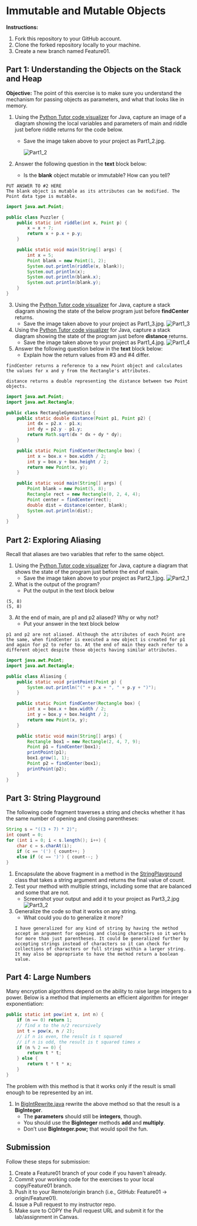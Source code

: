 # Immutable and Mutable Objects

**Instructions:**

1. Fork this repository to your GitHub account.
2. Clone the forked repository locally to your machine.
3. Create a new branch named Feature01.

## Part 1: Understanding the Objects on the Stack and Heap

**Objective:** The point of this exercise is to make sure you understand the mechanism for passing objects as parameters, and what that looks like in memory.

1. Using the [Python Tutor code visualizer](https://pythontutor.com/java.html#mode=edit) for Java, capture an image of a diagram showing the local variables and parameters of main and riddle just before riddle returns for the code below.
    * Save the image taken above to your project as Part1_2.jpg.

      ![Part1_2](Part1_2.png)

2. Answer the following question in the **text** block below:
    * Is the **blank** object mutable or immutable? How can you tell?

```text
PUT ANSWER TO #2 HERE
The blank object is mutable as its attributes can be modified. The Point data type is mutable.  
```

```java
import java.awt.Point;

public class Puzzler {
    public static int riddle(int x, Point p) {
        x = x + 7;
        return x + p.x + p.y;
    }

    public static void main(String[] args) {
        int x = 5;
        Point blank = new Point(1, 2);
        System.out.println(riddle(x, blank));
        System.out.println(x);
        System.out.println(blank.x);
        System.out.println(blank.y);
    }
}
```

3. Using the [Python Tutor code visualizer](https://pythontutor.com/java.html#mode=edit) for Java, capture a stack diagram showing the state of the below program just before **findCenter** returns.
    * Save the image taken above to your project as Part1_3.jpg.
   ![Part1_3](Part1_3.png)
4. Using the [Python Tutor code visualizer](https://pythontutor.com/java.html#mode=edit) for Java, capture a stack diagram showing the state of the program just before **distance** returns.
    * Save the image taken above to your project as Part1_4.jpg.
   ![Part1_4](Part1_4.png)
5. Answer the following question below in the **text** block below:
    * Explain how the return values from #3 and #4 differ.

```text
findCenter returns a reference to a new Point object and calculates the values for x and y from the Rectangle's attributes. 

distance returns a double representing the distance between two Point objects.

```

```java
import java.awt.Point;
import java.awt.Rectangle;

public class RectangleGymnastics {
    public static double distance(Point p1, Point p2) {
        int dx = p2.x - p1.x;
        int dy = p2.y - p1.y;
        return Math.sqrt(dx * dx + dy * dy);
    }

    public static Point findCenter(Rectangle box) {
        int x = box.x + box.width / 2;
        int y = box.y + box.height / 2;
        return new Point(x, y);
    }

    public static void main(String[] args) {
        Point blank = new Point(5, 8);
        Rectangle rect = new Rectangle(0, 2, 4, 4);
        Point center = findCenter(rect);
        double dist = distance(center, blank);
        System.out.println(dist);
    }
}
```

## Part 2: Exploring Aliasing

Recall that aliases are two variables that refer to the same object.

1. Using the [Python Tutor code visualizer](https://pythontutor.com/java.html#mode=edit) for Java, capture a diagram that shows the state of the program just before the end of main.
    * Save the image taken above to your project as Part2_1.jpg.
   ![Part2_1](Part2_1.png)
2. What is the output of the program?
    * Put the output in the text block below

```text
(5, 8)
(5, 8)
```

3. At the end of main, are p1 and p2 aliased? Why or why not?
    * Put your answer in the text block below

```text
p1 and p2 are not aliased. Although the attributes of each Point are the same, when findCenter is executed a new object is created for p1 and again for p2 to refer to. At the end of main they each refer to a different object despite those objects having similar attributes. 
```

```java
import java.awt.Point;
import java.awt.Rectangle;

public class Aliasing {
    public static void printPoint(Point p) {
        System.out.println("(" + p.x + ", " + p.y + ")");
    }

    public static Point findCenter(Rectangle box) {
        int x = box.x + box.width / 2;
        int y = box.y + box.height / 2;
        return new Point(x, y);
    }

    public static void main(String[] args) {
        Rectangle box1 = new Rectangle(2, 4, 7, 9);
        Point p1 = findCenter(box1);
        printPoint(p1);
        box1.grow(1, 1);
        Point p2 = findCenter(box1);
        printPoint(p2);
    }
}
```

## Part 3: String Playground

The following code fragment traverses a string and checks whether it has the same number of opening and closing parentheses:

```java
String s = "((3 + 7) * 2)";
int count = 0;
for (int i = 0; i < s.length(); i++) {
    char c = s.charAt(i);
    if (c == '(') { count++; }
    else if (c == ')') { count--; }
}
```

1. Encapsulate the above fragment in a method in the [StringPlayground](src/StringPlayground.java) class that takes a string argument and returns the final value of count.
2. Test your method with multiple strings, including some that are balanced and some that are not.
    * Screenshot your output and add it to your project as Part3_2.jpg
   ![Part3_2](Part3_2.png)
3. Generalize the code so that it works on any string.
    * What could you do to generalize it more?
   ```text
   I have generalized for any kind of string by having the method accept an argument for opening and closing characters so it works for more than just parentheses. It could be generalized further by accepting strings instead of characters so it can check for collections of characters or full strings within a larger string. It may also be appropriate to have the method return a boolean value. 
   ```

## Part 4: Large Numbers

Many encryption algorithms depend on the ability to raise large integers to a power. Below is a method that implements an efficient algorithm for integer exponentiation:

```java
public static int pow(int x, int n) {
    if (n == 0) return 1;
    // find x to the n/2 recursively
    int t = pow(x, n / 2);
    // if n is even, the result is t squared
    // if n is odd, the result is t squared times x
    if (n % 2 == 0) {
        return t * t;
    } else {
        return t * t * x;
    }
}
```

The problem with this method is that it works only if the result is small enough to be represented by an int.

1. In [BigIntRewrite.java](src/BigIntRewrite.java) rewrite the above method so that the result is a **BigInteger**.
    * The **parameters** should still be **integers**, though.
    * You should use the **BigInteger** methods **add** and **multiply**.
    * Don’t use **BigInteger.pow;** that would spoil the fun.

## Submission

Follow these steps for submission:

1. Create a Feature01 branch of your code if you haven't already.
2. Commit your working code for the exercises to your local copy/Feature01 branch.
3. Push it to your Remote/origin branch (i.e., GitHub: Feature01 -> origin/Feature01).
4. Issue a Pull request to my instructor repo.
5. Make sure to COPY the Pull request URL and submit it for the lab/assignment in Canvas.
